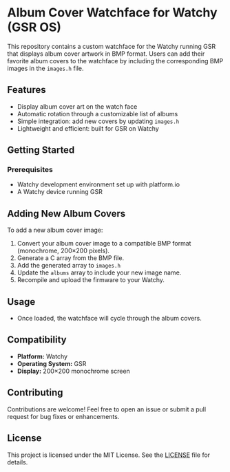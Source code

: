 # Album Cover Watchface for Watchy (GSR OS)

This repository contains a custom watchface for the Watchy running GSR that displays album cover artwork in BMP format. Users can add their favorite album covers to the watchface by including the corresponding BMP images in the `images.h` file.

## Features

- Display album cover art on the watch face
- Automatic rotation through a customizable list of albums
- Simple integration: add new covers by updating `images.h`
- Lightweight and efficient: built for GSR on Watchy

## Getting Started

### Prerequisites

- Watchy development environment set up with platform.io
- A Watchy device running GSR

## Adding New Album Covers

To add a new album cover image:

1. Convert your album cover image to a compatible BMP format (monochrome, 200×200 pixels).
2. Generate a C array from the BMP file.
3. Add the generated array to `images.h`
4. Update the `albums` array to include your new image name.
5. Recompile and upload the firmware to your Watchy.

## Usage

- Once loaded, the watchface will cycle through the album covers.

## Compatibility

- **Platform:** Watchy
- **Operating System:** GSR
- **Display:** 200×200 monochrome screen

## Contributing

Contributions are welcome! Feel free to open an issue or submit a pull request for bug fixes or enhancements.

## License

This project is licensed under the MIT License. See the [LICENSE](LICENSE) file for details.
